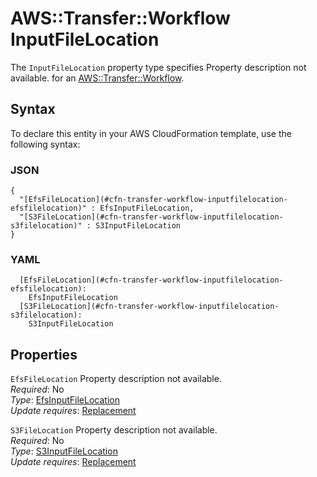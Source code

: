 # AWS::Transfer::Workflow InputFileLocation<a name="aws-properties-transfer-workflow-inputfilelocation"></a>

<a name="aws-properties-transfer-workflow-inputfilelocation-description"></a>The `InputFileLocation` property type specifies Property description not available\. for an [AWS::Transfer::Workflow](aws-resource-transfer-workflow.md)\.

## Syntax<a name="aws-properties-transfer-workflow-inputfilelocation-syntax"></a>

To declare this entity in your AWS CloudFormation template, use the following syntax:

### JSON<a name="aws-properties-transfer-workflow-inputfilelocation-syntax.json"></a>

```
{
  "[EfsFileLocation](#cfn-transfer-workflow-inputfilelocation-efsfilelocation)" : EfsInputFileLocation,
  "[S3FileLocation](#cfn-transfer-workflow-inputfilelocation-s3filelocation)" : S3InputFileLocation
}
```

### YAML<a name="aws-properties-transfer-workflow-inputfilelocation-syntax.yaml"></a>

```
  [EfsFileLocation](#cfn-transfer-workflow-inputfilelocation-efsfilelocation):
    EfsInputFileLocation
  [S3FileLocation](#cfn-transfer-workflow-inputfilelocation-s3filelocation):
    S3InputFileLocation
```

## Properties<a name="aws-properties-transfer-workflow-inputfilelocation-properties"></a>

`EfsFileLocation` <a name="cfn-transfer-workflow-inputfilelocation-efsfilelocation"></a>
Property description not available\.  
_Required_: No  
_Type_: [EfsInputFileLocation](aws-properties-transfer-workflow-efsinputfilelocation.md)  
_Update requires_: [Replacement](https://docs.aws.amazon.com/AWSCloudFormation/latest/UserGuide/using-cfn-updating-stacks-update-behaviors.html#update-replacement)

`S3FileLocation` <a name="cfn-transfer-workflow-inputfilelocation-s3filelocation"></a>
Property description not available\.  
_Required_: No  
_Type_: [S3InputFileLocation](aws-properties-transfer-workflow-s3inputfilelocation.md)  
_Update requires_: [Replacement](https://docs.aws.amazon.com/AWSCloudFormation/latest/UserGuide/using-cfn-updating-stacks-update-behaviors.html#update-replacement)

